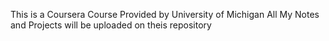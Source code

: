 This is a Coursera Course Provided by University of Michigan
All My Notes and Projects will be uploaded on theis repository
